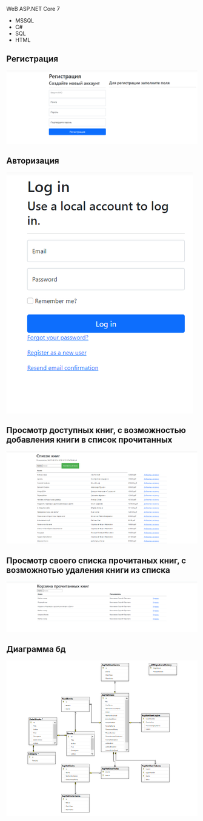 WeB ASP.NET Core 7 
* MSSQL
* С#
* SQL
* HTML
## Регистрация
![Registration](https://github.com/Maxsim2203/BookClub/blob/master/registation.png)
## Авторизация
![Login](https://github.com/Maxsim2203/BookClub/blob/master/Login.png)
## Просмотр доступных книг, с возможностью добавления книги в список прочитанных
![Diagramm](https://github.com/Maxsim2203/BookClub/blob/master/main%20window.png)
## Просмотр своего списка прочитаных книг, с возможнотью удаления книги из списка
![Diagramm](https://github.com/Maxsim2203/BookClub/blob/master/Index.png)

## Диаграмма бд
![Diagramm](https://github.com/Maxsim2203/BookClub/blob/master/Diagramm.png)
